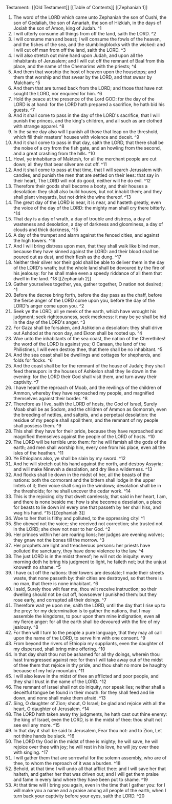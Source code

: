 Testament:: [[Old Testament]]
 [[Table of Contents]]
 [[Zephaniah 1]]
 1. The word of the LORD which came unto Zephaniah the son of Cushi, the son of Gedaliah, the son of Amariah, the son of Hizkiah, in the days of Josiah the son of Amon, king of Judah. ^1
 2. I will utterly consume all things from off the land, saith the LORD. ^2
 3. I will consume man and beast; I will consume the fowls of the heaven, and the fishes of the sea, and the stumblingblocks with the wicked: and I will cut off man from off the land, saith the LORD. ^3
 4. I will also stretch out mine hand upon Judah, and upon all the inhabitants of Jerusalem; and I will cut off the remnant of Baal from this place, and the name of the Chemarims with the priests; ^4
 5. And them that worship the host of heaven upon the housetops; and them that worship and that swear by the LORD, and that swear by Malcham; ^5
 6. And them that are turned back from the LORD; and those that have not sought the LORD, nor enquired for him. ^6
 7. Hold thy peace at the presence of the Lord GOD: for the day of the LORD is at hand: for the LORD hath prepared a sacrifice, he hath bid his guests. ^7
 8. And it shall come to pass in the day of the LORD's sacrifice, that I will punish the princes, and the king's children, and all such as are clothed with strange apparel. ^8
 9. In the same day also will I punish all those that leap on the threshold, which fill their masters' houses with violence and deceit. ^9
 10. And it shall come to pass in that day, saith the LORD, that there shall be the noise of a cry from the fish gate, and an howling from the second, and a great crashing from the hills. ^10
 11. Howl, ye inhabitants of Maktesh, for all the merchant people are cut down; all they that bear silver are cut off. ^11
 12. And it shall come to pass at that time, that I will search Jerusalem with candles, and punish the men that are settled on their lees: that say in their heart, The LORD will not do good, neither will he do evil. ^12
 13. Therefore their goods shall become a booty, and their houses a desolation: they shall also build houses, but not inhabit them; and they shall plant vineyards, but not drink the wine thereof. ^13
 14. The great day of the LORD is near, it is near, and hasteth greatly, even the voice of the day of the LORD: the mighty man shall cry there bitterly. ^14
 15. That day is a day of wrath, a day of trouble and distress, a day of wasteness and desolation, a day of darkness and gloominess, a day of clouds and thick darkness, ^15
 16. A day of the trumpet and alarm against the fenced cities, and against the high towers. ^16
 17. And I will bring distress upon men, that they shall walk like blind men, because they have sinned against the LORD: and their blood shall be poured out as dust, and their flesh as the dung. ^17
 18. Neither their silver nor their gold shall be able to deliver them in the day of the LORD's wrath; but the whole land shall be devoured by the fire of his jealousy: for he shall make even a speedy riddance of all them that dwell in the land. ^18
 [[Zephaniah 2]]
 1. Gather yourselves together, yea, gather together, O nation not desired; ^1
 2. Before the decree bring forth, before the day pass as the chaff, before the fierce anger of the LORD come upon you, before the day of the LORD's anger come upon you. ^2
 3. Seek ye the LORD, all ye meek of the earth, which have wrought his judgment; seek righteousness, seek meekness: it may be ye shall be hid in the day of the LORD's anger. ^3
 4. For Gaza shall be forsaken, and Ashkelon a desolation: they shall drive out Ashdod at the noon day, and Ekron shall be rooted up. ^4
 5. Woe unto the inhabitants of the sea coast, the nation of the Cherethites! the word of the LORD is against you; O Canaan, the land of the Philistines, I will even destroy thee, that there shall be no inhabitant. ^5
 6. And the sea coast shall be dwellings and cottages for shepherds, and folds for flocks. ^6
 7. And the coast shall be for the remnant of the house of Judah; they shall feed thereupon: in the houses of Ashkelon shall they lie down in the evening: for the LORD their God shall visit them, and turn away their captivity. ^7
 8. I have heard the reproach of Moab, and the revilings of the children of Ammon, whereby they have reproached my people, and magnified themselves against their border. ^8
 9. Therefore as I live, saith the LORD of hosts, the God of Israel, Surely Moab shall be as Sodom, and the children of Ammon as Gomorrah, even the breeding of nettles, and saltpits, and a perpetual desolation: the residue of my people shall spoil them, and the remnant of my people shall possess them. ^9
 10. This shall they have for their pride, because they have reproached and magnified themselves against the people of the LORD of hosts. ^10
 11. The LORD will be terrible unto them: for he will famish all the gods of the earth; and men shall worship him, every one from his place, even all the isles of the heathen. ^11
 12. Ye Ethiopians also, ye shall be slain by my sword. ^12
 13. And he will stretch out his hand against the north, and destroy Assyria; and will make Nineveh a desolation, and dry like a wilderness. ^13
 14. And flocks shall lie down in the midst of her, all the beasts of the nations: both the cormorant and the bittern shall lodge in the upper lintels of it; their voice shall sing in the windows; desolation shall be in the thresholds; for he shall uncover the cedar work. ^14
 15. This is the rejoicing city that dwelt carelessly, that said in her heart, I am, and there is none beside me: how is she become a desolation, a place for beasts to lie down in! every one that passeth by her shall hiss, and wag his hand. ^15
 [[Zephaniah 3]]
 1. Woe to her that is filthy and polluted, to the oppressing city! ^1
 2. She obeyed not the voice; she received not correction; she trusted not in the LORD; she drew not near to her God. ^2
 3. Her princes within her are roaring lions; her judges are evening wolves; they gnaw not the bones till the morrow. ^3
 4. Her prophets are light and treacherous persons: her priests have polluted the sanctuary, they have done violence to the law. ^4
 5. The just LORD is in the midst thereof; he will not do iniquity: every morning doth he bring his judgment to light, he faileth not; but the unjust knoweth no shame. ^5
 6. I have cut off the nations: their towers are desolate; I made their streets waste, that none passeth by: their cities are destroyed, so that there is no man, that there is none inhabitant. ^6
 7. I said, Surely thou wilt fear me, thou wilt receive instruction; so their dwelling should not be cut off, howsoever I punished them: but they rose early, and corrupted all their doings. ^7
 8. Therefore wait ye upon me, saith the LORD, until the day that I rise up to the prey: for my determination is to gather the nations, that I may assemble the kingdoms, to pour upon them mine indignation, even all my fierce anger: for all the earth shall be devoured with the fire of my jealousy. ^8
 9. For then will I turn to the people a pure language, that they may all call upon the name of the LORD, to serve him with one consent. ^9
 10. From beyond the rivers of Ethiopia my suppliants, even the daughter of my dispersed, shall bring mine offering. ^10
 11. In that day shalt thou not be ashamed for all thy doings, wherein thou hast transgressed against me: for then I will take away out of the midst of thee them that rejoice in thy pride, and thou shalt no more be haughty because of my holy mountain. ^11
 12. I will also leave in the midst of thee an afflicted and poor people, and they shall trust in the name of the LORD. ^12
 13. The remnant of Israel shall not do iniquity, nor speak lies; neither shall a deceitful tongue be found in their mouth: for they shall feed and lie down, and none shall make them afraid. ^13
 14. Sing, O daughter of Zion; shout, O Israel; be glad and rejoice with all the heart, O daughter of Jerusalem. ^14
 15. The LORD hath taken away thy judgments, he hath cast out thine enemy: the king of Israel, even the LORD, is in the midst of thee: thou shalt not see evil any more. ^15
 16. In that day it shall be said to Jerusalem, Fear thou not: and to Zion, Let not thine hands be slack. ^16
 17. The LORD thy God in the midst of thee is mighty; he will save, he will rejoice over thee with joy; he will rest in his love, he will joy over thee with singing. ^17
 18. I will gather them that are sorrowful for the solemn assembly, who are of thee, to whom the reproach of it was a burden. ^18
 19. Behold, at that time I will undo all that afflict thee: and I will save her that halteth, and gather her that was driven out; and I will get them praise and fame in every land where they have been put to shame. ^19
 20. At that time will I bring you again, even in the time that I gather you: for I will make you a name and a praise among all people of the earth, when I turn back your captivity before your eyes, saith the LORD. ^20
